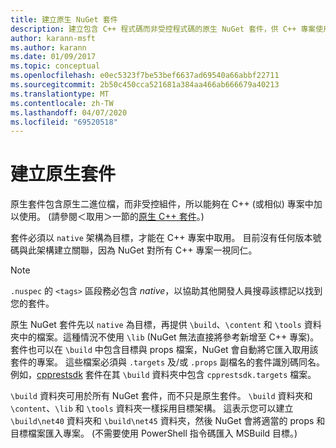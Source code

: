 ```yaml
---
title: 建立原生 NuGet 套件
description: 建立包含 C++ 程式碼而非受控程式碼的原生 NuGet 套件，供 C++ 專案使用的詳細資料。
author: karann-msft
ms.author: karann
ms.date: 01/09/2017
ms.topic: conceptual
ms.openlocfilehash: e0ec5323f7be53bef6637ad69540a66abbf22711
ms.sourcegitcommit: 2b50c450cca521681a384aa466ab666679a40213
ms.translationtype: MT
ms.contentlocale: zh-TW
ms.lasthandoff: 04/07/2020
ms.locfileid: "69520518"
---
```

# <a name="creating-native-packages"></a>建立原生套件

原生套件包含原生二進位檔，而非受控組件，所以能夠在 C++ (或相似) 專案中加以使用。 (請參閱＜取用＞一節的[原生 C++ 套件](../consume-packages/finding-and-choosing-packages.md#native-c-packages)。)

套件必須以 `native` 架構為目標，才能在 C++ 專案中取用。 目前沒有任何版本號碼與此架構建立關聯，因為 NuGet 對所有 C++ 專案一視同仁。

> [!Note]
> `.nuspec` 的 `<tags>` 區段務必包含 *native*，以協助其他開發人員搜尋該標記以找到您的套件。

原生 NuGet 套件先以 `native` 為目標，再提供 `\build`、`\content` 和 `\tools` 資料夾中的檔案。這種情況不使用 `\lib` (NuGet 無法直接將參考新增至 C++ 專案)。 套件也可以在 `\build` 中包含目標與 props 檔案，NuGet 會自動將它匯入取用該套件的專案。 這些檔案必須與 `.targets` 及/或 `.props` 副檔名的套件識別碼同名。 例如，[cpprestsdk](https://nuget.org/packages/cpprestsdk/) 套件在其 `\build` 資料夾中包含 `cpprestsdk.targets` 檔案。

`\build` 資料夾可用於所有 NuGet 套件，而不只是原生套件。 `\build` 資料夾和 `\content`、`\lib` 和 `\tools` 資料夾一樣採用目標架構。 這表示您可以建立 `\build\net40` 資料夾和 `\build\net45` 資料夾，然後 NuGet 會將適當的 props 和目標檔案匯入專案。 (不需要使用 PowerShell 指令碼匯入 MSBuild 目標。)
